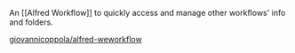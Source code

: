 

An [[Alfred Workflow]] to quickly access and manage other workflows' info and folders.


[giovannicoppola/alfred-weworkflow](https://github.com/giovannicoppola/alfred-weworkflow)


